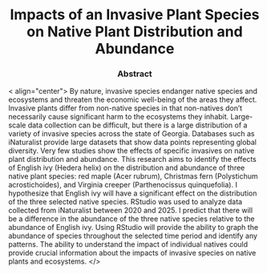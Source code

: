 <h1 align="center">
  Impacts of an Invasive Plant Species on Native Plant Distribution and Abundance
</h1>

<h3 align="center">
  Abstract 
</h3>

< align="center">
   By nature, invasive species endanger native species and ecosystems and threaten the economic well-being of the areas they affect. Invasive plants differ from non-native species in that non-natives don’t necessarily cause significant harm to the ecosystems they inhabit. Large-scale data collection can be difficult, but there is a large distribution of a variety of invasive species across the state of Georgia. Databases such as iNaturalist provide large datasets that show data points representing global diversity. Very few studies show the effects of specific invasives on native plant distribution and abundance. This research aims to identify the effects of English ivy (Hedera helix) on the distribution and abundance of three native plant species: red maple (Acer rubrum), Christmas fern (Polystichum acrostichoides), and Virginia creeper (Parthenocissus quinquefolia). I hypothesize that English ivy will have a significant effect on the distribution of the three selected native species. RStudio was used to analyze data collected from iNaturalist between 2020 and 2025. I predict that there will be a difference in the abundance of the three native species relative to the abundance of English ivy. Using RStudio will provide the ability to graph the abundance of species throughout the selected time period and identify any patterns. The ability to understand the impact of individual natives could provide crucial information about the impacts of invasive species on native plants and ecosystems. 
</>
